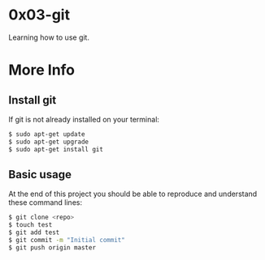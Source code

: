 # 0x03-git
Learning how to use git.

# More Info
## Install git
If git is not already installed on your terminal:
```bash
$ sudo apt-get update
$ sudo apt-get upgrade
$ sudo apt-get install git
```
## Basic usage
At the end of this project you should be able to reproduce and understand these command lines:

```bash
$ git clone <repo>
$ touch test
$ git add test
$ git commit -m "Initial commit"
$ git push origin master
```